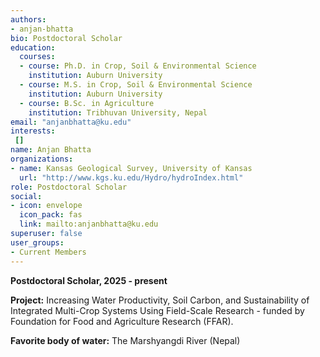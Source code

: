 ```yaml
---
authors:
- anjan-bhatta
bio: Postdoctoral Scholar
education:
  courses:
  - course: Ph.D. in Crop, Soil & Environmental Science
    institution: Auburn University
  - course: M.S. in Crop, Soil & Environmental Science
    institution: Auburn University
  - course: B.Sc. in Agriculture
    institution: Tribhuvan University, Nepal
email: "anjanbhatta@ku.edu"
interests:
 []
name: Anjan Bhatta
organizations:
- name: Kansas Geological Survey, University of Kansas
  url: "http://www.kgs.ku.edu/Hydro/hydroIndex.html"
role: Postdoctoral Scholar
social:
- icon: envelope
  icon_pack: fas
  link: mailto:anjanbhatta@ku.edu
superuser: false
user_groups:
- Current Members
---
```

**Postdoctoral Scholar, 2025 - present**

**Project:** Increasing Water Productivity, Soil Carbon, and Sustainability of Integrated Multi-Crop Systems Using Field-Scale Research - funded by Foundation for Food and Agriculture Research (FFAR).

**Favorite body of water:** The Marshyangdi River (Nepal)